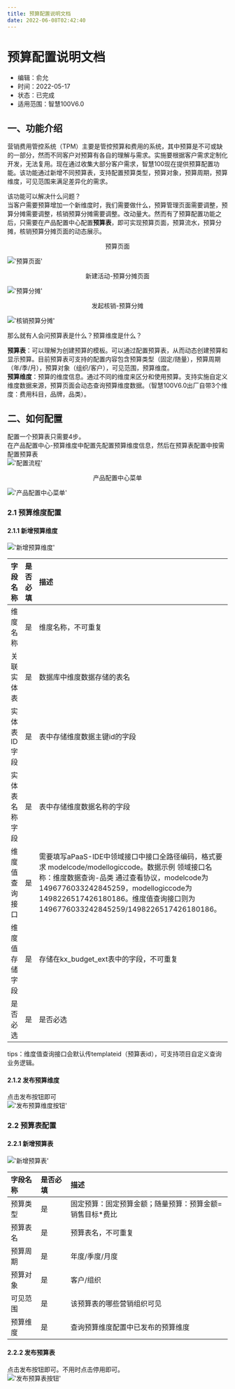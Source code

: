 ```yaml
---
title: 预算配置说明文档
date: 2022-06-08T02:42:40
---
```


# 预算配置说明文档

* 编辑：俞允
* 时间：2022-05-17
* 状态：已完成
* 适用范围：智慧100V6.0

## 一、功能介绍

营销费用管控系统（TPM）主要是管控预算和费用的系统，其中预算是不可或缺的一部分，然而不同客户对预算有各自的理解与需求。实施要根据客户需求定制化开发，无法复用。现在通过收集大部分客户需求，智慧100现在提供预算配置功能。该功能通过新增不同预算表，支持配置预算类型，预算对象，预算周期，预算维度，可见范围来满足差异化的需求。

该功能可以解决什么问题？  
当客户需要预算增加一个新维度时，我们需要做什么，预算管理页面需要调整，预算分摊需要调整，核销预算分摊需要调整。改动量大。然而有了预算配置功能之后，只需要在产品配置中心配置**预算表**，即可实现预算页面，预算流水，预算分摊，核销预算分摊页面的动态展示。
<center>预算页面</center> 

!['预算页面'](http://apaas.wxchina.com:8881/wp-content/uploads/%E9%A2%84%E7%AE%97%E9%A1%B5%E9%9D%A2.png)
<center>新建活动-预算分摊页面</center> 

!['预算分摊'](http://apaas.wxchina.com:8881/wp-content/uploads/%E9%A2%84%E7%AE%97%E5%88%86%E6%91%8A.png)
<center>发起核销-预算分摊</center> 

!['核销预算分摊'](http://apaas.wxchina.com:8881/wp-content/uploads/%E6%A0%B8%E9%94%80%E9%A2%84%E7%AE%97%E5%88%86%E6%91%8A.png)

那么就有人会问预算表是什么？预算维度是什么？

**预算表**：可以理解为创建预算的模板。可以通过配置预算表，从而动态创建预算和显示预算。目前预算表可支持的配置内容包含预算类型（固定/随量），预算周期（年/季/月），预算对象（组织/客户），可见范围，预算维度。  
**预算维度**：预算的维度信息。通过不同的维度来区分和使用预算。支持实施自定义维度数据来源，预算页面会动态查询预算维度数据。（智慧100V6.0出厂自带3个维度：费用科目，品牌，品类）。

## 二、如何配置

配置一个预算表只需要4步。  
在产品配置中心-预算维度中配置先配置预算维度信息，然后在预算表配置中按需配置预算表  
!['配置流程'](http://apaas.wxchina.com:8881/wp-content/uploads/%E9%85%8D%E7%BD%AE%E6%B5%81%E7%A8%8B.png)
<center>产品配置中心菜单</center> 

!['产品配置中心菜单'](http://apaas.wxchina.com:8881/wp-content/uploads/%E4%BA%A7%E5%93%81%E9%85%8D%E7%BD%AE%E4%B8%AD%E5%BF%83%E8%8F%9C%E5%8D%95.png)

### 2.1 预算维度配置

#### 2.1.1 新增预算维度

!['新增预算维度'](http://apaas.wxchina.com:8881/wp-content/uploads/%E6%96%B0%E5%A2%9E%E9%A2%84%E7%AE%97%E7%BB%B4%E5%BA%A6.png)

|字段名称|是否必填|描述|
|:---|:---|:---|
|维度名称|是|维度名称，不可重复|
|关联实体表|是|数据库中维度数据存储的表名|
|实体表ID字段|是|表中存储维度数据主键id的字段|
|实体表名称字段|是|表中存储维度数据名称的字段|
|维度值查询接口|是|需要填写aPaaS-IDE中领域接口中接口全路径编码，格式要求 modelcode/modellogiccode。数据示例 领域接口名称：维度数据查询-品类 通过查看协议，modelcode为1496776033242845259，modellogiccode为1498226517426180186。维度值查询接口则为1496776033242845259/1498226517426180186。|
|维度值存储字段|是|存储在kx\_budget\_ext表中的字段，不可重复|
|是否必选|是|是否必选|

tips：维度值查询接口会默认传templateid（预算表id），可支持项目自定义查询业务逻辑。

#### 2.1.2 发布预算维度

点击发布按钮即可  
!['发布预算维度按钮'](http://apaas.wxchina.com:8881/wp-content/uploads/%E5%8F%91%E5%B8%83%E9%A2%84%E7%AE%97%E7%BB%B4%E5%BA%A6%E6%8C%89%E9%92%AE.png)

### 2.2 预算表配置

#### 2.2.1 新增预算表

!['新增预算表'](http://apaas.wxchina.com:8881/wp-content/uploads/%E6%96%B0%E5%A2%9E%E9%A2%84%E7%AE%97%E8%A1%A8.png)

|字段名称|是否必填|描述|
|:---|:---|:---|
|预算类型|是|固定预算：固定预算金额；随量预算：预算金额=销售目标\*费比|
|预算表名|是|预算表名，不可重复|
|预算周期|是|年度/季度/月度|
|预算对象|是|客户/组织|
|可见范围|是|该预算表的哪些营销组织可见|
|预算维度|是|查询预算维度配置中已发布的预算维度|

#### 2.2.2 发布预算表

点击发布按钮即可。不用时点击停用即可。  
!['发布预算表按钮'](http://apaas.wxchina.com:8881/wp-content/uploads/%E5%8F%91%E5%B8%83%E9%A2%84%E7%AE%97%E8%A1%A8%E6%8C%89%E9%92%AE.png)